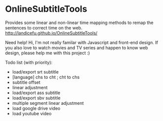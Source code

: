 # OnlineSubtitleTools
Provides some linear and non-linear time mapping methods to remap the sentences to correct time on the web.
http://landicefu.github.io/OnlineSubtitleTools/

Need help!
Hi, I'm not really familar with Javascript and front-end design.
If you also love to watch movies and TV series and happen to know web design, please help me with this project :)

Todo list (with priority):
- load/export srt subtitle
- [language] chs to cht ; cht to chs
- subtitle offset
- linear adjustment
- load/export ass subtitle
- load/export sbv subtitle
- multiple segment linear adjustment
- load google drive video
- load youtube video

